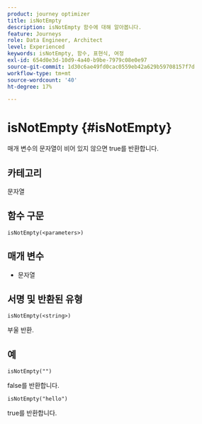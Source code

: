 ```yaml
---
product: journey optimizer
title: isNotEmpty
description: isNotEmpty 함수에 대해 알아봅니다.
feature: Journeys
role: Data Engineer, Architect
level: Experienced
keywords: isNotEmpty, 함수, 표현식, 여정
exl-id: 654d0e3d-10d9-4a40-b9be-7979c08e0e97
source-git-commit: 1d30c6ae49fd0cac0559eb42a629b59708157f7d
workflow-type: tm+mt
source-wordcount: '40'
ht-degree: 17%

---
```


# isNotEmpty {#isNotEmpty}

매개 변수의 문자열이 비어 있지 않으면 true를 반환합니다.

## 카테고리

문자열

## 함수 구문

`isNotEmpty(<parameters>)`

## 매개 변수

* 문자열

## 서명 및 반환된 유형

`isNotEmpty(<string>)`

부울 반환.

## 예

`isNotEmpty("")`

false를 반환합니다.

`isNotEmpty("hello")`

true를 반환합니다.
